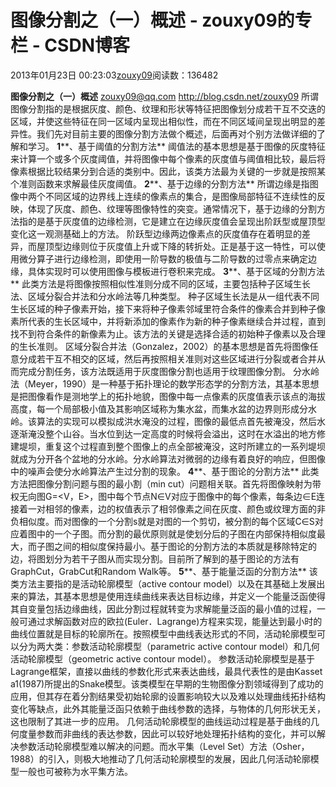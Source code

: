 
# 图像分割之（一）概述 - zouxy09的专栏 - CSDN博客


2013年01月23日 00:23:03[zouxy09](https://me.csdn.net/zouxy09)阅读数：136482


**图像分割之（一）概述**
zouxy09@qq.com
http://blog.csdn.net/zouxy09
所谓图像分割指的是根据灰度、颜色、纹理和形状等特征把图像划分成若干互不交迭的区域，并使这些特征在同一区域内呈现出相似性，而在不同区域间呈现出明显的差异性。我们先对目前主要的图像分割方法做个概述，后面再对个别方法做详细的了解和学习。
**1****、基于阈值的分割方法**
阈值法的基本思想是基于图像的灰度特征来计算一个或多个灰度阈值，并将图像中每个像素的灰度值与阈值相比较，最后将像素根据比较结果分到合适的类别中。因此，该类方法最为关键的一步就是按照某个准则函数来求解最佳灰度阈值。
**2****、基于边缘的分割方法**
所谓边缘是指图像中两个不同区域的边界线上连续的像素点的集合，是图像局部特征不连续性的反映，体现了灰度、颜色、纹理等图像特性的突变。通常情况下，基于边缘的分割方法指的是基于灰度值的边缘检测，它是建立在边缘灰度值会呈现出阶跃型或屋顶型变化这一观测基础上的方法。
阶跃型边缘两边像素点的灰度值存在着明显的差异，而屋顶型边缘则位于灰度值上升或下降的转折处。正是基于这一特性，可以使用微分算子进行边缘检测，即使用一阶导数的极值与二阶导数的过零点来确定边缘，具体实现时可以使用图像与模板进行卷积来完成。
**3****、基于区域的分割方法**
此类方法是将图像按照相似性准则分成不同的区域，主要包括种子区域生长法、区域分裂合并法和分水岭法等几种类型。
种子区域生长法是从一组代表不同生长区域的种子像素开始，接下来将种子像素邻域里符合条件的像素合并到种子像素所代表的生长区域中，并将新添加的像素作为新的种子像素继续合并过程，直到找不到符合条件的新像素为止。该方法的关键是选择合适的初始种子像素以及合理的生长准则。
区域分裂合并法（Gonzalez，2002）的基本思想是首先将图像任意分成若干互不相交的区域，然后再按照相关准则对这些区域进行分裂或者合并从而完成分割任务，该方法既适用于灰度图像分割也适用于纹理图像分割。
分水岭法（Meyer，1990）是一种基于拓扑理论的数学形态学的分割方法，其基本思想是把图像看作是测地学上的拓扑地貌，图像中每一点像素的灰度值表示该点的海拔高度，每一个局部极小值及其影响区域称为集水盆，而集水盆的边界则形成分水岭。该算法的实现可以模拟成洪水淹没的过程，图像的最低点首先被淹没，然后水逐渐淹没整个山谷。当水位到达一定高度的时候将会溢出，这时在水溢出的地方修建堤坝，重复这个过程直到整个图像上的点全部被淹没，这时所建立的一系列堤坝就成为分开各个盆地的分水岭。分水岭算法对微弱的边缘有着良好的响应，但图像中的噪声会使分水岭算法产生过分割的现象。
**4****、基于图论的分割方法**
此类方法把图像分割问题与图的最小割（min cut）问题相关联。首先将图像映射为带权无向图G=<V，E>，图中每个节点N∈V对应于图像中的每个像素，每条边∈E连接着一对相邻的像素，边的权值表示了相邻像素之间在灰度、颜色或纹理方面的非负相似度。而对图像的一个分割s就是对图的一个剪切，被分割的每个区域C∈S对应着图中的一个子图。而分割的最优原则就是使划分后的子图在内部保持相似度最大，而子图之间的相似度保持最小。基于图论的分割方法的本质就是移除特定的边，将图划分为若干子图从而实现分割。目前所了解到的基于图论的方法有GraphCut，GrabCut和Random
 Walk等。
**5****、基于能量泛函的分割方法**
该类方法主要指的是活动轮廓模型（active contour model）以及在其基础上发展出来的算法，其基本思想是使用连续曲线来表达目标边缘，并定义一个能量泛函使得其自变量包括边缘曲线，因此分割过程就转变为求解能量泛函的最小值的过程，一般可通过求解函数对应的欧拉(Euler．Lagrange)方程来实现，能量达到最小时的曲线位置就是目标的轮廓所在。按照模型中曲线表达形式的不同，活动轮廓模型可以分为两大类：参数活动轮廓模型（parametric
 active contour model）和几何活动轮廓模型（geometric active contour model）。
参数活动轮廓模型是基于Lagrange框架，直接以曲线的参数化形式来表达曲线，最具代表性的是由Kasset a1(1987)所提出的Snake模型。该类模型在早期的生物图像分割领域得到了成功的应用，但其存在着分割结果受初始轮廓的设置影响较大以及难以处理曲线拓扑结构变化等缺点，此外其能量泛函只依赖于曲线参数的选择，与物体的几何形状无关，这也限制了其进一步的应用。
几何活动轮廓模型的曲线运动过程是基于曲线的几何度量参数而非曲线的表达参数，因此可以较好地处理拓扑结构的变化，并可以解决参数活动轮廓模型难以解决的问题。而水平集（Level Set）方法（Osher，1988）的引入，则极大地推动了几何活动轮廓模型的发展，因此几何活动轮廓模型一般也可被称为水平集方法。


